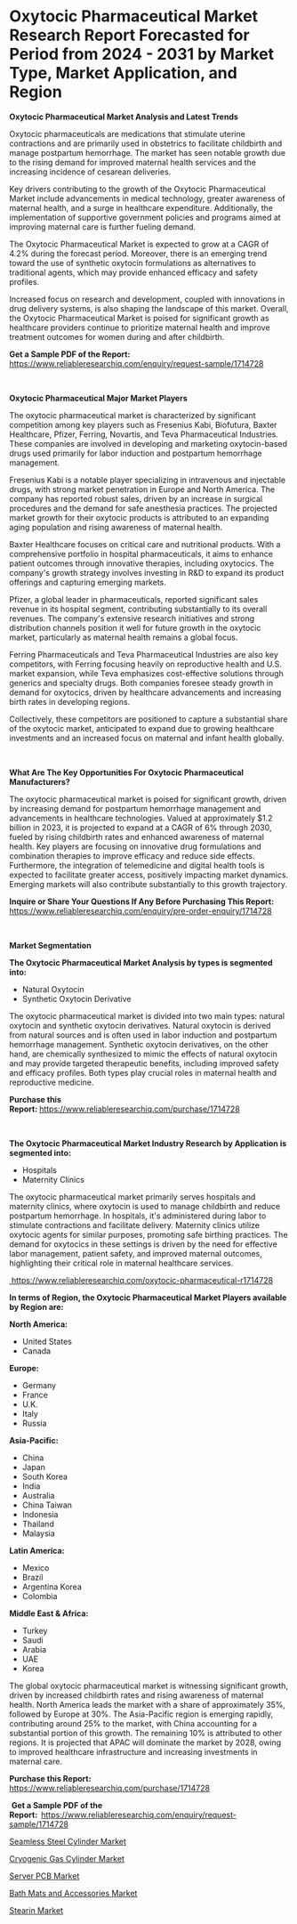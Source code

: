 <p><h1>Oxytocic Pharmaceutical Market Research Report Forecasted for Period from 2024 -  2031 by Market Type, Market Application, and Region</h1></p><p><strong>Oxytocic Pharmaceutical Market Analysis and Latest Trends</strong></p>
<p><p>Oxytocic pharmaceuticals are medications that stimulate uterine contractions and are primarily used in obstetrics to facilitate childbirth and manage postpartum hemorrhage. The market has seen notable growth due to the rising demand for improved maternal health services and the increasing incidence of cesarean deliveries. </p><p>Key drivers contributing to the growth of the Oxytocic Pharmaceutical Market include advancements in medical technology, greater awareness of maternal health, and a surge in healthcare expenditure. Additionally, the implementation of supportive government policies and programs aimed at improving maternal care is further fueling demand.</p><p>The Oxytocic Pharmaceutical Market is expected to grow at a CAGR of 4.2% during the forecast period. Moreover, there is an emerging trend toward the use of synthetic oxytocin formulations as alternatives to traditional agents, which may provide enhanced efficacy and safety profiles. </p><p>Increased focus on research and development, coupled with innovations in drug delivery systems, is also shaping the landscape of this market. Overall, the Oxytocic Pharmaceutical Market is poised for significant growth as healthcare providers continue to prioritize maternal health and improve treatment outcomes for women during and after childbirth.</p></p>
<p><strong>Get a Sample PDF of the Report:&nbsp;</strong> <a href="https://www.reliableresearchiq.com/enquiry/request-sample/1714728?utm_campaign=1608&utm_medium=2&utm_source=Github&utm_content=ia&utm_term=22102024&utm_id=oxytocic-pharmaceutical">https://www.reliableresearchiq.com/enquiry/request-sample/1714728</a></p>
<p>&nbsp;</p>
<p><strong>Oxytocic Pharmaceutical Major Market Players</strong></p>
<p><p>The oxytocic pharmaceutical market is characterized by significant competition among key players such as Fresenius Kabi, Biofutura, Baxter Healthcare, Pfizer, Ferring, Novartis, and Teva Pharmaceutical Industries. These companies are involved in developing and marketing oxytocin-based drugs used primarily for labor induction and postpartum hemorrhage management.</p><p>Fresenius Kabi is a notable player specializing in intravenous and injectable drugs, with strong market penetration in Europe and North America. The company has reported robust sales, driven by an increase in surgical procedures and the demand for safe anesthesia practices. The projected market growth for their oxytocic products is attributed to an expanding aging population and rising awareness of maternal health.</p><p>Baxter Healthcare focuses on critical care and nutritional products. With a comprehensive portfolio in hospital pharmaceuticals, it aims to enhance patient outcomes through innovative therapies, including oxytocics. The company's growth strategy involves investing in R&D to expand its product offerings and capturing emerging markets.</p><p>Pfizer, a global leader in pharmaceuticals, reported significant sales revenue in its hospital segment, contributing substantially to its overall revenues. The company's extensive research initiatives and strong distribution channels position it well for future growth in the oxytocic market, particularly as maternal health remains a global focus.</p><p>Ferring Pharmaceuticals and Teva Pharmaceutical Industries are also key competitors, with Ferring focusing heavily on reproductive health and U.S. market expansion, while Teva emphasizes cost-effective solutions through generics and specialty drugs. Both companies foresee steady growth in demand for oxytocics, driven by healthcare advancements and increasing birth rates in developing regions.</p><p>Collectively, these competitors are positioned to capture a substantial share of the oxytocic market, anticipated to expand due to growing healthcare investments and an increased focus on maternal and infant health globally.</p></p>
<p>&nbsp;</p>
<p><strong>What Are The Key Opportunities For Oxytocic Pharmaceutical Manufacturers?</strong></p>
<p><p>The oxytocic pharmaceutical market is poised for significant growth, driven by increasing demand for postpartum hemorrhage management and advancements in healthcare technologies. Valued at approximately $1.2 billion in 2023, it is projected to expand at a CAGR of 6% through 2030, fueled by rising childbirth rates and enhanced awareness of maternal health. Key players are focusing on innovative drug formulations and combination therapies to improve efficacy and reduce side effects. Furthermore, the integration of telemedicine and digital health tools is expected to facilitate greater access, positively impacting market dynamics. Emerging markets will also contribute substantially to this growth trajectory.</p></p>
<p><strong>Inquire or Share Your Questions If Any Before Purchasing This Report:</strong> <a href="https://www.reliableresearchiq.com/enquiry/pre-order-enquiry/1714728?utm_campaign=1608&utm_medium=2&utm_source=Github&utm_content=ia&utm_term=22102024&utm_id=oxytocic-pharmaceutical">https://www.reliableresearchiq.com/enquiry/pre-order-enquiry/1714728</a></p>
<p>&nbsp;</p>
<p><strong>Market Segmentation</strong></p>
<p><strong>The Oxytocic Pharmaceutical Market Analysis by types is segmented into:</strong></p>
<p><ul><li>Natural Oxytocin</li><li>Synthetic Oxytocin Derivative</li></ul></p>
<p><p>The oxytocic pharmaceutical market is divided into two main types: natural oxytocin and synthetic oxytocin derivatives. Natural oxytocin is derived from natural sources and is often used in labor induction and postpartum hemorrhage management. Synthetic oxytocin derivatives, on the other hand, are chemically synthesized to mimic the effects of natural oxytocin and may provide targeted therapeutic benefits, including improved safety and efficacy profiles. Both types play crucial roles in maternal health and reproductive medicine.</p></p>
<p><strong>Purchase this Report:&nbsp;</strong><a href="https://www.reliableresearchiq.com/purchase/1714728?utm_campaign=1608&utm_medium=2&utm_source=Github&utm_content=ia&utm_term=22102024&utm_id=oxytocic-pharmaceutical">https://www.reliableresearchiq.com/purchase/1714728</a></p>
<p>&nbsp;</p>
<p><strong>The Oxytocic Pharmaceutical Market Industry Research by Application is segmented into:</strong></p>
<p><ul><li>Hospitals</li><li>Maternity Clinics</li></ul></p>
<p><p>The oxytocic pharmaceutical market primarily serves hospitals and maternity clinics, where oxytocin is used to manage childbirth and reduce postpartum hemorrhage. In hospitals, it's administered during labor to stimulate contractions and facilitate delivery. Maternity clinics utilize oxytocic agents for similar purposes, promoting safe birthing practices. The demand for oxytocics in these settings is driven by the need for effective labor management, patient safety, and improved maternal outcomes, highlighting their critical role in maternal healthcare services.</p></p>
<p><a href="https://www.reliableresearchiq.com/oxytocic-pharmaceutical-r1714728?utm_campaign=1608&utm_medium=2&utm_source=Github&utm_content=ia&utm_term=22102024&utm_id=oxytocic-pharmaceutical">&nbsp;https://www.reliableresearchiq.com/oxytocic-pharmaceutical-r1714728</a></p>
<p><strong>In terms of Region, the Oxytocic Pharmaceutical Market Players available by Region are:</strong></p>
<p>
    <p> <strong> North America: </strong>
        <ul>
            <li>United States</li>
            <li>Canada</li>
        </ul>
        </p> 
    <p> <strong> Europe: </strong>
        <ul>
            <li>Germany</li>
            <li>France</li>
            <li>U.K.</li>
            <li>Italy</li>
            <li>Russia</li>
        </ul>
        </p> 
    <p> <strong> Asia-Pacific: </strong>
        <ul>
            <li>China</li>
            <li>Japan</li>
            <li>South Korea</li>
            <li>India</li>
            <li>Australia</li>
            <li>China Taiwan</li>
            <li>Indonesia</li>
            <li>Thailand</li>
            <li>Malaysia</li>
        </ul>
        </p> 
    <p> <strong> Latin America: </strong>
        <ul>
            <li>Mexico</li>
            <li>Brazil</li>
            <li>Argentina Korea</li>
            <li>Colombia</li>
        </ul>
        </p> 
    <p> <strong> Middle East & Africa: </strong>
        <ul>
            <li>Turkey</li>
            <li>Saudi</li>
            <li>Arabia</li>
            <li>UAE</li>
            <li>Korea</li>
        </ul>
    </p>
    </p>
<p><p>The global oxytocic pharmaceutical market is witnessing significant growth, driven by increased childbirth rates and rising awareness of maternal health. North America leads the market with a share of approximately 35%, followed by Europe at 30%. The Asia-Pacific region is emerging rapidly, contributing around 25% to the market, with China accounting for a substantial portion of this growth. The remaining 10% is attributed to other regions. It is projected that APAC will dominate the market by 2028, owing to improved healthcare infrastructure and increasing investments in maternal care.</p></p>
<p><strong>Purchase this Report: </strong><a href="https://www.reliableresearchiq.com/purchase/1714728?utm_campaign=1608&utm_medium=2&utm_source=Github&utm_content=ia&utm_term=22102024&utm_id=oxytocic-pharmaceutical">https://www.reliableresearchiq.com/purchase/1714728</a></p>
<p>&nbsp;<strong>Get a Sample PDF of the Report:&nbsp;&nbsp;</strong><a href="https://www.reliableresearchiq.com/enquiry/request-sample/1714728?utm_campaign=1608&utm_medium=2&utm_source=Github&utm_content=ia&utm_term=22102024&utm_id=oxytocic-pharmaceutical">https://www.reliableresearchiq.com/enquiry/request-sample/1714728</a></p>
<p><strong></strong></p>
<p><p><a href="https://www.linkedin.com/pulse/comprehensive-seamless-steel-cylinder-market-report-regional-utaic?utm_campaign=1608&utm_medium=2&utm_source=Github&utm_content=ia&utm_term=22102024&utm_id=oxytocic-pharmaceutical">Seamless Steel Cylinder Market</a></p><p><a href="https://www.linkedin.com/pulse/cryogenic-gas-cylinder-market-research-report-2024-2031-tjuic?utm_campaign=1608&utm_medium=2&utm_source=Github&utm_content=ia&utm_term=22102024&utm_id=oxytocic-pharmaceutical">Cryogenic Gas Cylinder Market</a></p><p><a href="https://www.linkedin.com/pulse/server-pcb-market-size-segmentation-trends-growth-analysis-p4spc?utm_campaign=1608&utm_medium=2&utm_source=Github&utm_content=ia&utm_term=22102024&utm_id=oxytocic-pharmaceutical">Server PCB Market</a></p><p><a href="https://www.linkedin.com/pulse/regional-adaptations-global-bath-mats-accessories-market-trends-qspjc?utm_campaign=1608&utm_medium=2&utm_source=Github&utm_content=ia&utm_term=22102024&utm_id=oxytocic-pharmaceutical">Bath Mats and Accessories Market</a></p><p><a href="https://www.linkedin.com/pulse/stearin-market-segmentation-applications-types-growth-visigraphs-pf8tc?utm_campaign=1608&utm_medium=2&utm_source=Github&utm_content=ia&utm_term=22102024&utm_id=oxytocic-pharmaceutical">Stearin Market</a></p></p>